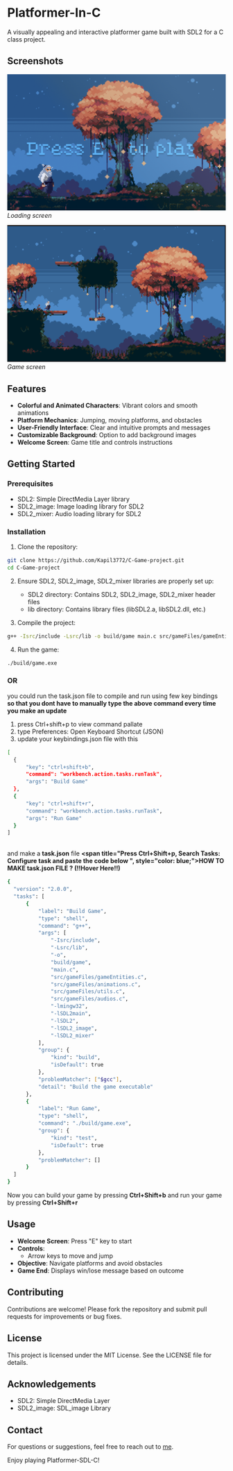 # Platformer-In-C

A visually appealing and interactive platformer game built with SDL2 for a C class project.

## Screenshots

![Loading Screen](data/screenshots/loading_screen.png)
*Loading screen*

![Game Screen](data/screenshots/game_screen.png)
*Game screen*

## Features

- **Colorful and Animated Characters**: Vibrant colors and smooth animations
- **Platform Mechanics**: Jumping, moving platforms, and obstacles
- **User-Friendly Interface**: Clear and intuitive prompts and messages
- **Customizable Background**: Option to add background images
- **Welcome Screen**: Game title and controls instructions

## Getting Started

### Prerequisites

- SDL2: Simple DirectMedia Layer library
- SDL2_image: Image loading library for SDL2
- SDL2_mixer: Audio loading library for SDL2

### Installation

1. Clone the repository:
```sh
git clone https://github.com/Kapil3772/C-Game-project.git
cd C-Game-project
```

2. Ensure SDL2, SDL2_image, SDL2_mixer libraries are properly set up:
    - SDL2 directory: Contains SDL2, SDL2_image, SDL2_mixer header files
    - lib directory: Contains library files (libSDL2.a, libSDL2.dll, etc.)

3. Compile the project:
```sh
g++ -Isrc/include -Lsrc/lib -o build/game main.c src/gameFiles/gameEntities.c src/gameFiles/animations.c src/gameFiles/utils.c src/gameFiles/audios.c -lmingw32 -lSDL2main -lSDL2 -lSDL2_image -lSDL2_mixer
```
4. Run the game:
```sh
./build/game.exe
```
### OR 
you could run the task.json file to compile and run using few key bindings <br> **so that you dont have to manually type the above command every time you make an update**
1. press Ctrl+shift+p to view command pallate
2. type Preferences: Open Keyboard Shortcut (JSON)
3. update your keybindings.json file with this
  ```sh
  [
    {
        "key": "ctrl+shift+b",
        "command": "workbench.action.tasks.runTask",
        "args": "Build Game"
    },
    {
        "key": "ctrl+shift+r",
        "command": "workbench.action.tasks.runTask",
        "args": "Run Game"
    }
  ]
  ```
  <br> and make a **task.json** file **<span title="Press Ctrl+Shift+p, Search Tasks: Configure task and paste the code below ", style="color: blue;">HOW TO MAKE task.json FILE ? (!!Hover Here!!)</span>**
  ```sh
  {
    "version": "2.0.0",
    "tasks": [
        {
            "label": "Build Game",
            "type": "shell",
            "command": "g++",
            "args": [
                "-Isrc/include",
                "-Lsrc/lib",
                "-o",
                "build/game",
                "main.c",
                "src/gameFiles/gameEntities.c",
                "src/gameFiles/animations.c",
                "src/gameFiles/utils.c",
                "src/gameFiles/audios.c",      
                "-lmingw32",
                "-lSDL2main",
                "-lSDL2",
                "-lSDL2_image",
                "-lSDL2_mixer"
            ],
            "group": {
                "kind": "build",
                "isDefault": true
            },
            "problemMatcher": ["$gcc"],
            "detail": "Build the game executable"
        },
        {
            "label": "Run Game",
            "type": "shell",
            "command": "./build/game.exe",
            "group": {
                "kind": "test",
                "isDefault": true
            },
            "problemMatcher": []
        }
    ]
  }

  ```
  Now you can build your game by pressing **Ctrl+Shift+b**
  and run your game by pressing **Ctrl+Shift+r**

## Usage

- **Welcome Screen**: Press "E" key to start
- **Controls**: 
  - Arrow keys to move and jump
- **Objective**: Navigate platforms and avoid obstacles
- **Game End**: Displays win/lose message based on outcome

## Contributing

Contributions are welcome! Please fork the repository and submit pull requests for improvements or bug fixes.

## License

This project is licensed under the MIT License. See the LICENSE file for details.

## Acknowledgements

- SDL2: Simple DirectMedia Layer
- SDL2_image: SDL_image Library

## Contact

For questions or suggestions, feel free to reach out to [me](mailto:k.asid721011@gmail.com).


Enjoy playing Platformer-SDL-C!
